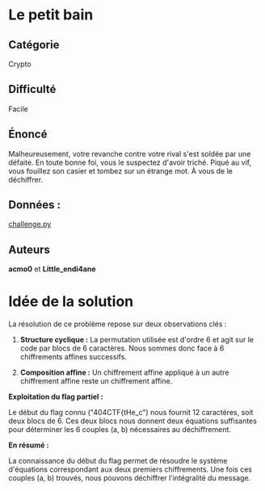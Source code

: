 # Le petit bain
## Catégorie
Crypto
## Difficulté
Facile
## Énoncé

Malheureusement, votre revanche contre votre rival s'est soldée par une défaite. En toute bonne foi, vous le suspectez d'avoir triché. Piqué au vif, vous fouillez son casier et tombez sur un étrange mot. À vous de le déchiffrer.

## Données :
[challenge.py](challenge.py)

## Auteurs
**acmo0** et **Little_endi4ane**

# Idée de la solution

La résolution de ce problème repose sur deux observations clés :

1. **Structure cyclique :** La permutation utilisée est d'ordre 6 et agit sur le code par blocs de 6 caractères. Nous sommes donc face à 6 chiffrements affines successifs.

2. **Composition affine :** Un chiffrement affine appliqué à un autre chiffrement affine reste un chiffrement affine.

**Exploitation du flag partiel :**

Le début du flag connu ("404CTF{tHe_c") nous fournit 12 caractères, soit deux blocs de 6.  Ces deux blocs nous donnent deux équations suffisantes pour déterminer les 6 couples (a, b) nécessaires au déchiffrement.

**En résumé :**

La connaissance du début du flag permet de résoudre le système d'équations correspondant aux deux premiers chiffrements. Une fois ces couples (a, b) trouvés, nous pouvons déchiffrer l'intégralité du message.
